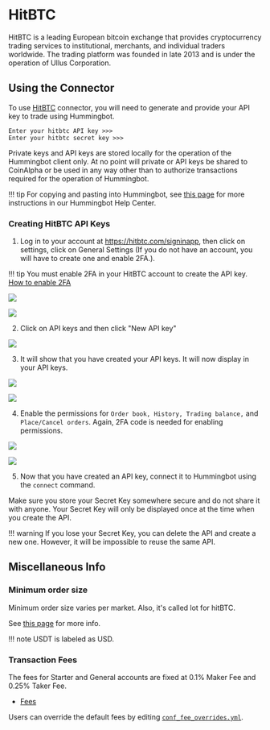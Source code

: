 # HitBTC

HitBTC is a leading European bitcoin exchange that provides cryptocurrency trading services to institutional, merchants, and individual traders worldwide. The trading platform was founded in late 2013 and is under the operation of Ullus Corporation.

## Using the Connector

To use [HitBTC](https://hitbtc.com/) connector, you will need to generate and provide your API key to trade using Hummingbot.

```
Enter your hitbtc API key >>>
Enter your hitbtc secret key >>>
```

Private keys and API keys are stored locally for the operation of the Hummingbot client only. At no point will private or API keys be shared to CoinAlpha or be used in any way other than to authorize transactions required for the operation of Hummingbot.

!!! tip
    For copying and pasting into Hummingbot, see [this page](https://hummingbot.zendesk.com/hc/en-us/articles/900004871203-Copy-and-paste-your-API-keys) for more instructions in our Hummingbot Help Center.

### Creating HitBTC API Keys

1. Log in to your account at https://hitbtc.com/signinapp, then click on settings, click on General Settings (If you do not have an account, you will have to create one and enable 2FA.).

!!! tip
    You must enable 2FA in your HitBTC account to create the API key. [How to enable 2FA](https://hitbtc.zendesk.com/hc/en-us/articles/360000719229-How-to-enable-2FA-with-a-code-generating-app)

![](/assets/img/hitbtc-settings.PNG)

![](/assets/img/hitbtc.PNG)

2. Click on API keys and then click "New API key"

![](/assets/img/hitbtc-api.PNG)

3. It will show that you have created your API keys. It will now display in your API keys.

![](/assets/img/hitbtc-api-key.PNG)

![](/assets/img/api-hitbtc.png)

4. Enable the permissions for `Order book, History, Trading balance,` and `Place/Cancel orders`. Again, 2FA code is needed for enabling permissions.

![](/assets/img/hitbtc-2fa.PNG)

![](/assets/img/hitbtc-api-permission.png)

5. Now that you have created an API key, connect it to Hummingbot using the `connect` command.

Make sure you store your Secret Key somewhere secure and do not share it with anyone. Your Secret Key will only be displayed once at the time when you create the API.

!!! warning
    If you lose your Secret Key, you can delete the API and create a new one. However, it will be impossible to reuse the same API.

## Miscellaneous Info

### Minimum order size

Minimum order size varies per market. Also, it's called lot for hitBTC.

See [this page](https://blog.hitbtc.com/system-updates-lot-size-changes/) for more info.

!!! note
    USDT is labeled as USD.

### Transaction Fees

The fees for Starter and General accounts are fixed at 0.1% Maker Fee and 0.25% Taker Fee.

- [Fees](https://hitbtc.com/fee-tier)

Users can override the default fees by editing [`conf_fee_overrides.yml`](/operation/override-fees/).
